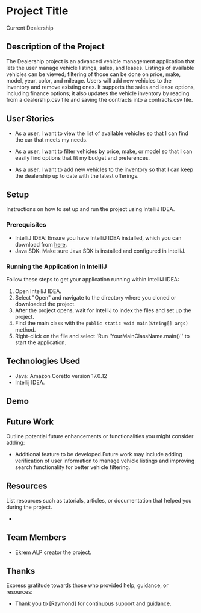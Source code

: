 # Project Title
Current Dealership

## Description of the Project
The Dealership project is an advanced vehicle management application that lets the user manage vehicle listings, sales, and leases. 
Listings of available vehicles can be viewed; filtering of those can be done on price, make, model, year, color, and mileage.
Users will add new vehicles to the inventory and remove existing ones. It supports the sales and lease options, including finance options; 
it also updates the vehicle inventory by reading from a dealership.csv file and saving the contracts into a contracts.csv file.




## User Stories
- As a user, I want to view the list of available vehicles so that I can find the car that meets my needs.

- As a user, I want to filter vehicles by price, make, or model so that I can easily find options that fit my budget and preferences.

- As a user, I want to add new vehicles to the inventory so that I can keep the dealership up to date with the latest offerings.


## Setup

Instructions on how to set up and run the project using IntelliJ IDEA.

### Prerequisites

- IntelliJ IDEA: Ensure you have IntelliJ IDEA installed, which you can download from [here](https://www.jetbrains.com/idea/download/).
- Java SDK: Make sure Java SDK is installed and configured in IntelliJ.

### Running the Application in IntelliJ

Follow these steps to get your application running within IntelliJ IDEA:

1. Open IntelliJ IDEA.
2. Select "Open" and navigate to the directory where you cloned or downloaded the project.
3. After the project opens, wait for IntelliJ to index the files and set up the project.
4. Find the main class with the `public static void main(String[] args)` method.
5. Right-click on the file and select 'Run 'YourMainClassName.main()'' to start the application.

## Technologies Used

- Java:  Amazon Coretto version 17.0.12
- Intellij IDEA.

## Demo

## Future Work

Outline potential future enhancements or functionalities you might consider adding:

- Additional feature to be developed.Future work may include adding verification of user information to manage vehicle listings and improving search functionality for better vehicle filtering.
   


## Resources

List resources such as tutorials, articles, or documentation that helped you during the project.

-

## Team Members

-  Ekrem ALP  creator the project.


## Thanks

Express gratitude towards those who provided help, guidance, or resources:

- Thank you to [Raymond] for continuous support and guidance.


